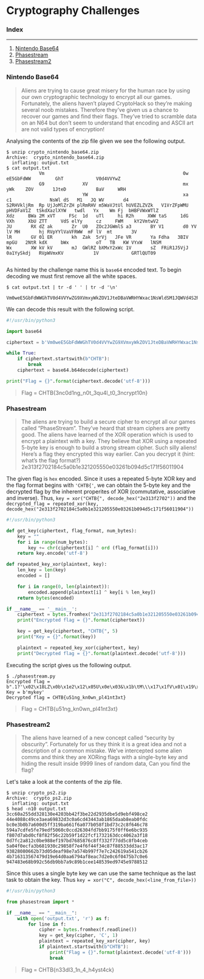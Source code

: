 # Cryptography Challenges

### Index
___
1. [Nintendo Base64](#nintendo-base64)
2. [Phasestream](#phasestream)
3. [Phasestream2](#phasestream2)

### Nintendo Base64
> Aliens are trying to cause great misery for the human race by using our own cryptographic technology to encrypt all our games.
Fortunately, the aliens haven’t played CryptoHack so they’re making several noob mistakes. Therefore they’ve given us a chance to recover our games and find their flags. They’ve tried to scramble data on an N64 but don’t seem to understand that encoding and ASCII art are not valid types of encryption!

Analysing the contents of the zip file given we see the following output.
```shell
$ unzip crypto_nintendo_base64.zip
Archive:  crypto_nintendo_base64.zip
  inflating: output.txt
$ cat output.txt
            Vm                                                   0w               eE5GbFdWW         GhT            V0d4VVYwZ
            G9              XV                                   mx              yWk    ZOV       1JteD           BaV     WRH
                            YW                                   xa             c1              NsWl dS   M1   JQ WV       d4
S2RHVkljRm  Rp UjJoMlZrZH plRmRHV m5WaVJtUl hUVEZLZVZk   V1VrZFpWMU  pHVDFaV1Z  tSkdXazlXYW   twdl   Yx    Wm Fj  bHBFVWxWTlZ
Xdz     BWa 2M xVT     FSc  1d   uTl     hi R2h     XWW taS     1dG VXh     XbU ZTT     VdS elYy     cz     FWM    kY2VmtwV2
JU       RX dZ ak       Zr  U0   ZOc2JGWmlS a3       BY V1       d0 YV       lV MH       hj RVpYYlVaVFRWW  mF lV  mt       3V
lR       GV 01 ER       kh  Zak  5rVj   JFe VR       Ya Fdha   3BIV mpGU   2NtR kdX     bWx          oT   TB   KW VYxW   lNSM
Wx       XW kV kV       mJ  GWlRZ bXMxY2xWc 1V       sZ  FRiR1J5VjJ  0a1YySkdj   RVpWVmxKV           1V            GRTlQUT09


```
As hinted by the challenge name this is `base64` encoded text. To begin decoding we must first remove all the white spaces.
```shell
$ cat output.txt | tr -d ' ' | tr -d '\n'

Vm0weE5GbFdWWGhTV0d4VVYwZG9XVmxyWkZOV1JteDBaVWRHYWxac1NsWldSM1JQWVd4S2RHVkljRmRpUjJoMlZrZHplRmRHVm5WaVJtUlhUVEZLZVZkV1VrZFpWMUpHVDFaV1ZtSkdXazlXYWtwdlYxWmFjbHBFVWxWTlZXdzBWa2MxVTFSc1duTlhiR2hXWWtaS1dGVXhXbUZTTVdSelYyczFWMkY2VmtwV2JURXdZakZrU0ZOc2JGWmlSa3BYV1d0YVlVMHhjRVpYYlVaVFRWWmFlVmt3VlRGV01ERkhZak5rVjJFeVRYaFdha3BIVmpGU2NtRkdXbWxoTTBKWVYxWlNSMWxXWkVkVmJGWlRZbXMxY2xWc1VsZFRiR1J5VjJ0a1YySkdjRVpWVmxKV1VGRTlQUT09
```
We can decode this result with the following script.
```python
#!/usr/bin/python3

import base64

ciphertext = b'Vm0weE5GbFdWWGhTV0d4VVYwZG9XVmxyWkZOV1JteDBaVWRHYWxac1NsWldSM1JQWVd4S2RHVkljRmRpUjJoMlZrZHplRmRHVm5WaVJtUlhUVEZLZVZkV1VrZFpWMUpHVDFaV1ZtSkdXazlXYWtwdlYxWmFjbHBFVWxWTlZXdzBWa2MxVTFSc1duTlhiR2hXWWtaS1dGVXhXbUZTTVdSelYyczFWMkY2VmtwV2JURXdZakZrU0ZOc2JGWmlSa3BYV1d0YVlVMHhjRVpYYlVaVFRWWmFlVmt3VlRGV01ERkhZak5rVjJFeVRYaFdha3BIVmpGU2NtRkdXbWxoTTBKWVYxWlNSMWxXWkVkVmJGWlRZbXMxY2xWc1VsZFRiR1J5VjJ0a1YySkdjRVpWVmxKV1VGRTlQUT09'

while True:
    if ciphertext.startswith(b"CHTB"):
        break
    ciphertext = base64.b64decode(ciphertext)

print("Flag = {}".format(ciphertext.decode('utf-8')))
``` 
> Flag = CHTB{3nc0d1ng_n0t_3qu4l_t0_3ncrypt10n}

### Phasestream
> The aliens are trying to build a secure cipher to encrypt all our games called “PhaseStream”. They’ve heard that stream ciphers are pretty good. The aliens have learned of the XOR operation which is used to encrypt a plaintext with a key. They believe that XOR using a repeated 5-byte key is enough to build a strong stream cipher. Such silly aliens! Here’s a flag they encrypted this way earlier. Can you decrypt it (hint: what’s the flag format?) 2e313f2702184c5a0b1e321205550e03261b094d5c171f56011904

The given flag is `hex` encoded. Since it uses a repeated 5-byte XOR key and the flag format begins with `'CHTB{'`, we can obtain the 5-byte key  and the decrypted flag by the inherent properites of XOR (commutative, associative and inverse).
Thus, `key = xor("CHTB{", decode_hex("2e313f2702"))` and the `decrypted_flag = repeated_xor(key, decode_hex("2e313f2702184c5a0b1e321205550e03261b094d5c171f56011904"))`
```python
#!/usr/bin/python3

def get_key(ciphertext, flag_format, num_bytes):
	key = ""
	for i in range(num_bytes):
		key += chr(ciphertext[i] ^ ord (flag_format[i]))
	return key.encode('utf-8')

def repeated_key_xor(plaintext, key):
    len_key = len(key)
    encoded = []

    for i in range(0, len(plaintext)):
        encoded.append(plaintext[i] ^ key[i % len_key])
    return bytes(encoded)

if __name__ == '__main__':
    ciphertext = bytes.fromhex("2e313f2702184c5a0b1e321205550e03261b094d5c171f56011904")
    print("Encrypted flag = {}".format(ciphertext))

    key = get_key(ciphertext, "CHTB{", 5)
    print("Key = {}".format(key))

    plaintext = repeated_key_xor(ciphertext, key)
    print("Decrypted flag = {}".format(plaintext.decode('utf-8')))
```
Executing the script gives us the following output.
```shell
$ ./phasestream.py
Encrypted flag = b".1?'\x02\x18LZ\x0b\x1e2\x12\x05U\x0e\x03&\x1b\tM\\\x17\x1fV\x01\x19\x04"
Key = b'mykey'
Decrypted flag = CHTB{u51ng_kn0wn_pl41nt3xt}
```
> Flag = CHTB{u51ng_kn0wn_pl41nt3xt}

### Phasestream2
> The aliens have learned of a new concept called “security by obscurity”. Fortunately for us they think it is a great idea and not a description of a common mistake. We’ve intercepted some alien comms and think they are XORing flags with a single-byte key and hiding the result inside 9999 lines of random data, Can you find the flag?

Let's take a look at the contents of the zip file.
```shell
$ unzip crypto_ps2.zip
Archive:  crypto_ps2.zip
  inflating: output.txt
$ head -n10 output.txt
3cc60a255dd328130e4203bb42f3be22d2935dbe5d9ebf498ce2
44e4088c49ce3aea69832d3c0a6cd43443ab1865daab8eab0fdc
bc0e3b0b7a600d5ff319ba661f6a077b058f1bd73c2c8f646c78
594a7cdfe5fe79edf5060c0ccd26304fd7bb9175f0ff6e6bc935
f807d7abd0cf8f82f56c22b59f1d22fcf1732163dcc4062a3f18
0d7fc2a812c0be988ef197bd7685876c8ff332f77dd5c8fb4ceb
5a04f0ecfa3b681930c29858f7e4f6f44f34c87f88533dd3ac17
93828080662b73d05deaf98e7a574b997f7e7c242619a541cb26
4b716313567479d19e64d0aa6794af8eac7d2e0c6f0475b7c0e6
947483e68b992c56db9bb7a9c89b1cee148539ed9745e9788512
```
Since this uses a single byte key we can use the same technique as the last task to obtain the key. Thus `key = xor("C", decode_hex(<line_from_file>))`
```python
#!/usr/bin/python3

from phasestream import *

if __name__ == "__main__":
	with open('output.txt', 'r') as f:
		for line in f:
			cipher = bytes.fromhex(f.readline())
			key = get_key(cipher, 'C', 1)
			plaintext = repeated_key_xor(cipher, key)
			if plaintext.startswith(b"CHTB"):
				print("Flag = {}".format(plaintext.decode('utf-8')))
                break
```
> Flag = CHTB{n33dl3_1n_4_h4yst4ck}
